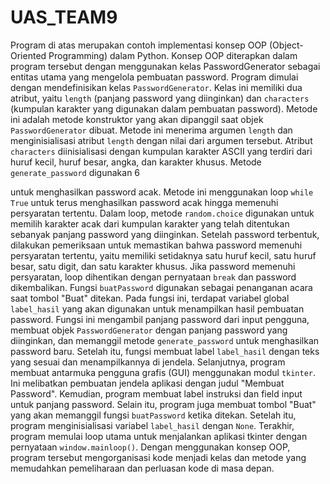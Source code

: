 # UAS_TEAM9
Program di atas merupakan contoh implementasi konsep OOP (Object-Oriented Programming) dalam Python. Konsep OOP diterapkan dalam program tersebut dengan menggunakan kelas PasswordGenerator sebagai entitas utama yang mengelola pembuatan password. Program dimulai dengan mendefinisikan kelas `PasswordGenerator`. Kelas ini memiliki dua atribut, yaitu `length` (panjang password yang diinginkan) dan `characters` (kumpulan karakter yang digunakan dalam pembuatan password). Metode ini adalah metode konstruktor yang akan dipanggil saat objek `PasswordGenerator` dibuat. Metode ini menerima argumen `length` dan menginisialisasi atribut `length` dengan nilai dari argumen tersebut. Atribut `characters` diinisialisasi dengan kumpulan karakter ASCII yang terdiri dari huruf kecil, huruf besar, angka, dan karakter khusus. Metode `generate_password` digunakan
 6

   untuk menghasilkan password acak. Metode ini menggunakan loop `while True` untuk terus menghasilkan password acak hingga memenuhi persyaratan tertentu. Dalam loop, metode `random.choice` digunakan untuk memilih karakter acak dari kumpulan karakter yang telah ditentukan sebanyak panjang password yang diinginkan. Setelah password terbentuk, dilakukan pemeriksaan untuk memastikan bahwa password memenuhi persyaratan tertentu, yaitu memiliki setidaknya satu huruf kecil, satu huruf besar, satu digit, dan satu karakter khusus. Jika password memenuhi persyaratan, loop dihentikan dengan pernyataan `break` dan password dikembalikan. Fungsi `buatPassword` digunakan sebagai penanganan acara saat tombol "Buat" ditekan. Pada fungsi ini, terdapat variabel global `label_hasil` yang akan digunakan untuk menampilkan hasil pembuatan password. Fungsi ini mengambil panjang password dari input pengguna, membuat objek `PasswordGenerator` dengan panjang password yang diinginkan, dan memanggil metode `generate_password` untuk menghasilkan password baru. Setelah itu, fungsi membuat label `label_hasil` dengan teks yang sesuai dan menampilkannya di jendela. Selanjutnya, program membuat antarmuka pengguna grafis (GUI) menggunakan modul `tkinter`. Ini melibatkan pembuatan jendela aplikasi dengan judul "Membuat Password". Kemudian, program membuat label instruksi dan field input untuk panjang password. Selain itu, program juga membuat tombol "Buat" yang akan memanggil fungsi `buatPassword` ketika ditekan. Setelah itu, program menginisialisasi variabel `label_hasil` dengan `None`. Terakhir, program memulai loop utama untuk menjalankan aplikasi tkinter dengan pernyataan `window.mainloop()`. Dengan menggunakan konsep OOP, program tersebut mengorganisasi kode menjadi kelas dan metode yang memudahkan pemeliharaan dan perluasan kode di masa depan.
